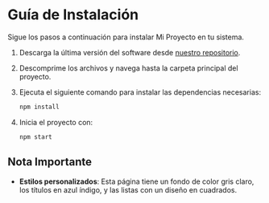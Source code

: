# Guía de Instalación

Sigue los pasos a continuación para instalar Mi Proyecto en tu sistema.

1. Descarga la última versión del software desde [nuestro repositorio](https://github.com/usuario/proyecto).
2. Descomprime los archivos y navega hasta la carpeta principal del proyecto.
3. Ejecuta el siguiente comando para instalar las dependencias necesarias:

   ```bash
   npm install
   ```

4. Inicia el proyecto con:

   ```bash
   npm start
   ```

## Nota Importante

- **Estilos personalizados**: Esta página tiene un fondo de color gris claro, los títulos en azul índigo, y las listas con un diseño en cuadrados.
